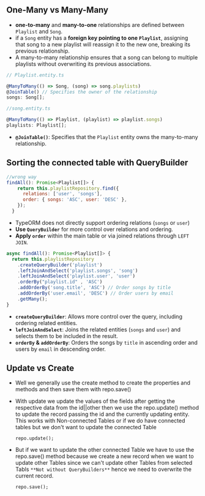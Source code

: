 ## One-Many vs Many-Many

- **one-to-many** and **many-to-one** relationships are defined between `Playlist` and `Song`.
- if a `Song` entity has a **foreign key pointing to one `Playlist`**, assigning that song to a new playlist will reassign it to the new one, breaking its previous relationship.
- A many-to-many relationship ensures that a song can belong to multiple playlists without overwriting its previous associations.

```jsx
// Playlist.entity.ts

@ManyToMany(() => Song, (song) => song.playlists)
@JoinTable() // Specifies the owner of the relationship
songs: Song[];
```

```jsx
//song.entity.ts

@ManyToMany(() => Playlist, (playlist) => playlist.songs)
playlists: Playlist[];
```

- **`@JoinTable()`**: Specifies that the `Playlist` entity owns the many-to-many relationship.

## Sorting the connected table with QueryBuilder

```jsx
//wrong way
findAll(): Promise<Playlist[]> {
    return this.playlistRepository.find({
      relations: ['user', 'songs'],
      order: { songs: 'ASC', user: 'DESC' },
    });
  }

```

- TypeORM does not directly support ordering relations (`songs` or `user`)
- **Use `QueryBuilder`** for more control over relations and ordering.
- **Apply `order`** within the main table or via joined relations through `LEFT JOIN`.

```jsx
async findAll(): Promise<Playlist[]> {
  return this.playlistRepository
    .createQueryBuilder('playlist')
    .leftJoinAndSelect('playlist.songs', 'song')
    .leftJoinAndSelect('playlist.user', 'user')
    .orderBy("playlist.id" , 'ASC')
    .addOrderBy('song.title', 'ASC') // Order songs by title
    .addOrderBy('user.email', 'DESC') // Order users by email
    .getMany();
}
```

- **`createQueryBuilder`**: Allows more control over the query, including ordering related entities.
- **`leftJoinAndSelect`**: Joins the related entities (`songs` and `user`) and selects them to be included in the result.
- **`orderBy` & `addOrderBy`**: Orders the songs by `title` in ascending order and users by `email` in descending order.

## Update vs Create

- Well we generally use the create method to create the properties and methods and then save them with repo.save()
- With update we update the values of the fields after getting the respective data from the id||other then we use the repo.update() method to update the record passing the id and the currently updating entity. This works with Non-connected Tables or if we do have connected tables but we don't want to update the connected Table

  ```tsx
  repo.update();
  ```

- But if we want to update the other connected Table we have to use the repo.save() method because we create a new record when we want to update other Tables since we can't update other Tables from selected Tabls `**Not without QueryBuilders**` hence we need to overwrite the current record.
  ```tsx
  repo.save();
  ```
